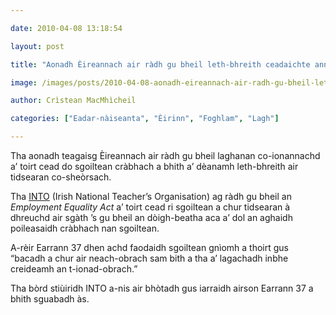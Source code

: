 ```yaml
---

date: 2010-04-08 13:18:54

layout: post

title: "Aonadh Èireannach air ràdh gu bheil leth-bhreith ceadaichte ann an sgoiltean"

image: /images/posts/2010-04-08-aonadh-eireannach-air-radh-gu-bheil-leth-bhreith-ceadaichte-ann-an-sgoiltean.webp

author: Crìstean MacMhìcheil

categories: ["Eadar-nàiseanta", "Èirinn", "Foghlam", "Lagh"]

---
```


Tha aonadh teagaisg Èireannach air ràdh gu bheil laghanan co-ionannachd a’ toirt cead do sgoiltean cràbhach a bhith a’ dèanamh leth-bhreith air tidsearan co-sheòrsach.

Tha [INTO](http://www.into.ie/ "INTO - Irish National Teacher's Organisation") (Irish National Teacher’s Organisation) ag ràdh gu bheil an *Employment Equality Act* a’ toirt cead ri sgoiltean a chur tidsearan à dhreuchd air sgàth ’s gu bheil an dòigh-beatha aca a’ dol an aghaidh poileasaidh cràbhach nan sgoiltean.

A-rèir Earrann 37 dhen achd faodaidh sgoiltean gnìomh a thoirt gus “bacadh a chur air neach-obrach sam bith a tha a’ lagachadh inbhe creideamh an t-ionad-obrach.”

Tha bòrd stiùiridh INTO a-nis air bhòtadh gus iarraidh airson Earrann 37 a bhith sguabadh às.
